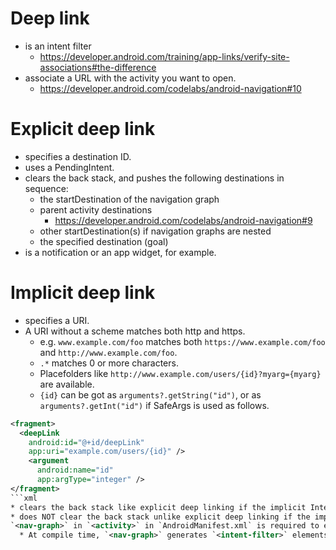 # Deep link
* is an intent filter
  * https://developer.android.com/training/app-links/verify-site-associations#the-difference
* associate a URL with the activity you want to open.
  * https://developer.android.com/codelabs/android-navigation#10

# Explicit deep link
* specifies a destination ID.
* uses a PendingIntent.
* clears the back stack, and pushes the following destinations in sequence:
  * the startDestination of the navigation graph
  * parent activity destinations
    * https://developer.android.com/codelabs/android-navigation#9
  * other startDestination(s) if navigation graphs are nested
  * the specified destination (goal)
* is a notification or an app widget, for example.

# Implicit deep link
* specifies a URI.
* A URI without a scheme matches both http and https.
  * e.g. `www.example.com/foo` matches both `https://www.example.com/foo` and `http://www.example.com/foo`.
  * `.*` matches 0 or more characters.
  * Placefolders like `http://www.example.com/users/{id}?myarg={myarg}` are available.
  * `{id}` can be got as `arguments?.getString("id")`, or as `arguments?.getInt("id")` if SafeArgs is used as follows.
```xml
<fragment>
  <deepLink
    android:id="@+id/deepLink"
    app:uri="example.com/users/{id}" />
    <argument
      android:name="id"
      app:argType="integer" />
</fragment>
```xml
* clears the back stack like explicit deep linking if the implicit Intent was launched with the Intent.FLAG_ACTIVITY_NEW_TASK flag.
* does NOT clear the back stack unlike explicit deep linking if the implicit Intent was launched WITHOUT the Intent.FLAG_ACTIVITY_NEW_TASK flag.
`<nav-graph>` in `<activity>` in `AndroidManifest.xml` is required to enable implicit deep linking from outside the app.
  * At compile time, `<nav-graph>` generates `<intent-filter>` elements for all the deep links.